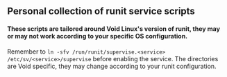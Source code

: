 ## Personal collection of runit service scripts

#### These scripts are tailored around Void Linux's version of runit, they may or may not work according to your specific OS configuration.

Remember to `ln -sfv /run/runit/supervise.<service> /etc/sv/<service>/supervise` before enabling the service. The directories are Void specific, they may change according to your runit configuration.
